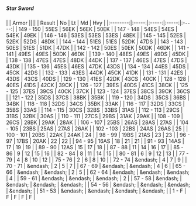 ##### Star Sword

|      | Armor ||||
| Result | No | Lt | Md | Hvy |
|:--------:|:-----:|:-----:|:-----:|:-----:|
| 149 - 150 | 55ES | 56EK | 56EK | 50EK |
| 147 - 148 | 54ES | 54ES | 54EK | 49EK |
| 146 - 146 | 53ES | 53ES | 53ES | 48EK |
| 145 - 145 | 52ES | 52EK | 52DS | 48DK |
| 144 - 144 | 51ES | 51ES | 52DK | 47DS |
| 143 - 143 | 50ES | 51ES | 51DK | 47DK |
| 142 - 142 | 50ES | 50EK | 50DK | 46DK |
| 141 - 141 | 49ES | 49ES | 50DK | 46DK |
| 139 - 140 | 48ES | 49ES | 49DS | 45DK |
| 138 - 138 | 47ES | 47ES | 48DK | 44DK |
| 137 - 137 | 46ES | 47ES | 47DS | 43DK |
| 135 - 136 | 45ES | 46ES | 47DK | 43DS |
| 134 - 134 | 44ES | 45DS | 45CK | 42DS |
| 132 - 133 | 43ES | 44DK | 45CK | 41DK |
| 131 - 131 | 42ES | 43DS | 43CS | 40DS |
| 129 - 130 | 41ES | 42DK | 43CS | 40CK |
| 128 - 128 | 40ES | 41DS | 42CK | 39CK |
| 126 - 127 | 39ES | 40DS | 41CS | 38CK |
| 125 - 125 | 37ES | 39CS | 40CK | 37CK |
| 123 - 124 | 37ES | 38CS | 39CK | 36CS |
| 121 - 122 | 35DS | 37CS | 38BK | 35BK |
| 119 - 120 | 34DS | 35CS | 36BS | 34BK |
| 118 - 118 | 32DS | 34CS | 35BK | 33AK |
| 116 - 117 | 32DS | 33CS | 35BS | 33AS |
| 114 - 115 | 30CS | 32BS | 33BS | 31AS |
| 112 - 113 | 29CS | 31BS | 32BK | 30AS |
| 110 - 111 | 27CS | 29BS | 31AK | 29AK |
| 108 - 109 | 26CS | 28BK | 29AK | 28AK |
| 106 - 107 | 25BS | 26AS | 28AS | 27AS |
| 104 - 105 | 23BS | 25AS | 27AS | 26AK |
| 102 - 103 | 22BS | 24AS | 26AS | 25 |
| 100 - 101 | 20BS | 22AK | 24AK | 24 |
| 98 - 99 | 19BS | 21AS | 23 | 23 |
| 96 - 97 | 17BS | 20AK | 22 | 22 |
| 94 - 95 | 16AS | 18 | 21 | 21 |
| 91 - 93 | 14AS | 17 | 19 | 19 |
| 89 - 90 | 12AS | 15 | 17 | 18 |
| 87 - 88 | 11 | 14 | 16 | 17 |
| 85 - 86 | 9 | 12 | 15 | 16 |
| 82 - 84 | 8 | 11 | 14 | 15 |
| 80 - 81 | 6 | 9 | 12 | 13 |
| 77 - 79 | 4 | 8 | 10 | 12 |
| 75 - 76 | 2 | 6 | 8 | 10 |
| 72 - 74 | &endash;  | 4 | 7 | 9 |
| 70 - 71 | &endash;  | 2 | 5 | 7 |
| 67 - 69 | &endash;  | &endash;  | 4 | 6 |
| 65 - 66 | &endash;  | &endash;  | 2 | 5 |
| 62 - 64 | &endash;  | &endash;  | &endash;  | 4 |
| 59 - 61 | &endash;  | &endash;  | &endash;  | 2 |
| 57 - 58 | &endash;  | &endash;  | &endash;  | &endash;  |
| 54 - 56 | &endash;  | &endash;  | &endash;  | &endash;  |
| 51 - 53 | &endash;  | &endash;  | &endash;  | &endash;  |
| 1 - F | F | F | F | F |
